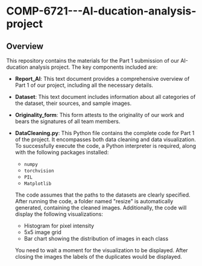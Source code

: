 # COMP-6721---AI-ducation-analysis-project
## Overview
This repository contains the materials for the Part 1 submission of our AI-ducation analysis project. The key components included are:

- **Report_AI**: This text document provides a comprehensive overview of Part 1 of our project, including all the necessary details.

- **Dataset**: This text document includes information about all categories of the dataset, their sources, and sample images.

- **Originality_form**: This form attests to the originality of our work and bears the signatures of all team members.

- **DataCleaning.py**: This Python file contains the complete code for Part 1 of the project. It encompasses both data cleaning and data visualization. To successfully execute the code, a Python interpreter is required, along with the following packages installed:
  - `numpy`
  - `torchvision`
  - `PIL`
  - `Matplotlib`

  The code assumes that the paths to the datasets are clearly specified. After running the code, a folder named "resize" is automatically generated, containing the cleaned images. Additionally, the code will display the following visualizations:
  - Histogram for pixel intensity
  - 5x5 image grid
  - Bar chart showing the distribution of images in each class

  You need to wait a moment for the visualization to be displayed. After closing the images the labels of the duplicates would be displayed.

